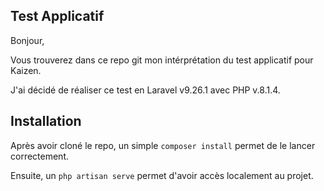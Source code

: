 ## Test Applicatif

Bonjour,

Vous trouverez dans ce repo git mon intérprétation du test applicatif pour Kaizen.

J'ai décidé de réaliser ce test en Laravel v9.26.1 avec PHP v.8.1.4.

## Installation

Après avoir cloné le repo, un simple ```composer install``` permet de le lancer correctement.

Ensuite, un ```php artisan serve``` permet d'avoir accès localement au projet.
